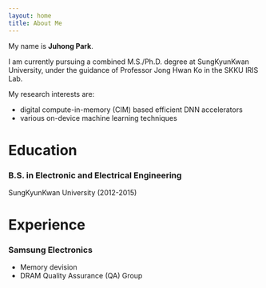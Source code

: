 ```yaml
---
layout: home
title: About Me
---
```

My name is **Juhong Park**. 

I am currently pursuing a combined M.S./Ph.D. degree at SungKyunKwan University, under the guidance of Professor Jong Hwan Ko in the SKKU IRIS Lab.

My research interests are:
- digital compute-in-memory (CIM) based efficient DNN accelerators
- various on-device machine learning techniques

# **Education**
### B.S. in Electronic and Electrical Engineering   
SungKyunKwan University (2012-2015)

# **Experience**
### Samsung Electronics
- Memory devision
- DRAM Quality Assurance (QA) Group
